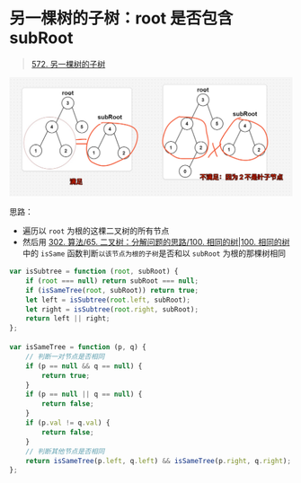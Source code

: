 
# 另一棵树的子树：root 是否包含 subRoot


> [572. 另一棵树的子树](https://leetcode.cn/problems/subtree-of-another-tree/)


![图片&文件](./files/20250121-4.png)

思路：
- 遍历以 `root` 为根的这棵二叉树的所有节点
- 然后用 [302. 算法/65. 二叉树：分解问题的思路/100. 相同的树|100. 相同的树](/post/SN3m1sRj.html#302-算法/65-二叉树分解问题的思路/100-相同的树|100-相同的树) 中的 `isSame` 函数判断`以该节点为根的子树`是否和以 `subRoot` 为根的那棵树相同


```javascript
var isSubtree = function (root, subRoot) {
    if (root === null) return subRoot === null;
    if (isSameTree(root, subRoot)) return true;
    let left = isSubtree(root.left, subRoot);
    let right = isSubtree(root.right, subRoot);
    return left || right;
};

var isSameTree = function (p, q) {
    // 判断一对节点是否相同
    if (p == null && q == null) {
        return true;
    }
    if (p == null || q == null) {
        return false;
    }
    if (p.val != q.val) {
        return false;
    }
    // 判断其他节点是否相同
    return isSameTree(p.left, q.left) && isSameTree(p.right, q.right);
};
```
